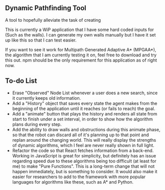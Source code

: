 ## Dynamic Pathfinding Tool

A tool to hopefully alleviate the task of creating 

This is currently a WiP application that I have some hard coded inputs for (Such as the walls). I can generate my own walls manually but I have it set up like this so that I can test easier.

If you want to see it work for Multipath Generated Adaptive A* (MPGAA*), the algorithm that I am currently testing it on, feel free to download and try this out. npm should be the only requirement for this application as of right now.

  

## To-do List
* Erase "Observed" Node List whenever a user does a new search, since it currently keeps old information.
* Add a "History" object that saves every state the agent makes from the beginning of the application until it reaches (or fails to reach) the goal.
* Add a "animate" button that plays the history and renders all state from start to finish under a set interval, in order to show how the algorithm plans during every step.
* Add the ability to draw walls and obstructions during this animate phase, so that the robot can discard all of it's planning up to that point and replan around the changing world. This will really display the strengths of dynamic algorithms, which I feel are never really shown in full light.
* Refactor the code so that React fetches information from a back-end. Working in JavaScript is great for simplicity, but definitely has an issue regarding speed due to these algorithms being too difficult (at least for me) to make "Pure Functions". This is a long-term change that will not happen immediately, but is something to consider. It would also make it easier for researchers to add to the framework with more popular languages for algorithms like these, such as A* and Python.

